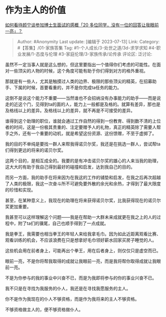 # 作为主人的价值
[如何看待颜宁谈参加博士生面试的感概「20 多位同学，没有一位的回答让我眼前一亮」？](https://www.zhihu.com/question/611324507/answer/3116131748)

> Author: #Anonymity
> Last update: [编辑于 2023-07-13]
> Link:
> Category: #【答集】/01-家族答集
> Tag: #1-个人成长/3-处世之道/3d-求学求知 #4-职业发展/1-态度与伦理 #3-家庭伦理/3-家族传承/论传承
> 评论区:
> 泛讨论:

虽然不一定当事人就是这么想的，但这里要指出一个值得你们考虑的可能性。在面对一些顶尖的人物的时候，这个角度可能有助于你们得到对方的格外重视。

那就是有一些人，尤其是触摸过人类的边界、极限的那些顶尖的精英，在招募助手、下属的时候，首要看重的，并不是你完成ta任务的能力。

这倒不是说这个能力不重要——当然谁也不会招纳没有办事能力的助手——而是说走的近这个门，见得到ta的面的人，能力上一般都是及格的。就算有差异，那也是及格线以上的差异。及格线以上的差异，就不再是不可接受的差异。

谁得到这个助理的职位，谁就会通过工作自然的得到一份教育、得到数不清的上位者的时间，这是一份极其贵重的、注定要赠予人的礼物，真正的精英除了需要人帮手之外，还有一个重要的动机，就是希望这份资源、这份馈赠，不至于虚掷了。

我的目的不单纯是要找一群人来帮我得诺贝尔奖，我还是在挑选一群人，尝试帮ta们得到更远的将来的诺贝尔奖。

这两个目的，是相互成全的。我要的是有冲击诺贝尔奖的雄心的人来当我的助理，这大大的有助于我自己得到最好的碰撞和启发，达到我自己的目的。

而另一方面，我的助手在将来因为在我这的工作的铺垫和启发，在我之后再次超越了人类的极限，我这一次奋斗所不可避免要外散的余光和余热，才得到了最大限度的珍惜和实现。

甚至，在某种意义上，我现在的助理在将来获得诺贝尔奖，比我获得现在的诺贝尔奖更加重要。

我甚至可以这样理解这个问题——我是在帮助一大群未来成就更在我之上的人的过程中，附了ta们的骥尾，自己也顺手得到了一点成就。

我是拳王，我需要也相当拳王的年轻人来给我拿毛巾。因为如此近距离观看比赛、观看训练的机会，不应该浪费在只是想拿好毛巾领好薪水回家买房子睡觉的人。

这些机会用在前者身上，可能再出个拳王，用在后者身上，则仅仅只是虚空而已。

眼前一亮，不是你将帮我取得的成就让我眼前一亮，而是我将帮你取得成就让我眼前一亮。

不是为你参与的我的事业中兴奋不已，而是为我即将参与的你的事业兴奋不已。

我不只是在寻找为我服务的仆人，我还是在寻找我愿服务的主人。

你不是作为我现在的仆人不够资格，而是作为我将来的主人不够资格。

不够资格做主人的，便不够资格做仆人。
